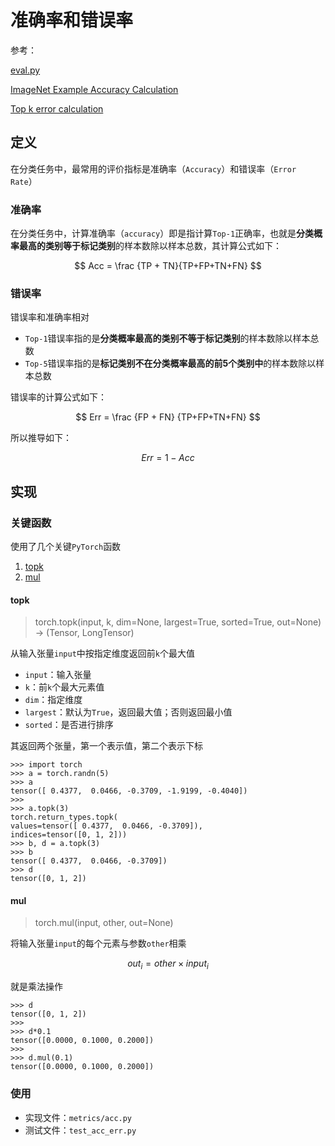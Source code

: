 
# 准确率和错误率

参考：

[eval.py](https://github.com/bearpaw/pytorch-classification/blob/cc9106d598ff1fe375cc030873ceacfea0499d77/utils/eval.py)

[ImageNet Example Accuracy Calculation](https://discuss.pytorch.org/t/imagenet-example-accuracy-calculation/7840)

[Top k error calculation](https://discuss.pytorch.org/t/top-k-error-calculation/48815)

## 定义

在分类任务中，最常用的评价指标是准确率（`Accuracy`）和错误率（`Error Rate`）

### 准确率

在分类任务中，计算准确率（`accuracy`）即是指计算`Top-1`正确率，也就是**分类概率最高的类别等于标记类别**的样本数除以样本总数，其计算公式如下：

$$
Acc = \frac {TP + TN}{TP+FP+TN+FN}
$$

### 错误率

错误率和准确率相对

* `Top-1`错误率指的是**分类概率最高的类别不等于标记类别**的样本数除以样本总数
* `Top-5`错误率指的是**标记类别不在分类概率最高的前5个类别中**的样本数除以样本总数

错误率的计算公式如下：

$$
Err = \frac {FP + FN} {TP+FP+TN+FN}
$$

所以推导如下：

$$
Err = 1 - Acc
$$

## 实现

### 关键函数

使用了几个关键`PyTorch`函数

1. [topk](https://pytorch.org/docs/stable/torch.html#torch.topk)
2. [mul](https://pytorch.org/docs/stable/torch.html#torch.mul)

#### topk

>torch.topk(input, k, dim=None, largest=True, sorted=True, out=None) -> (Tensor, LongTensor)

从输入张量`input`中按指定维度返回前`k`个最大值

* `input`：输入张量
* `k`：前`k`个最大元素值
* `dim`：指定维度
* `largest`：默认为`True`，返回最大值；否则返回最小值
* `sorted`：是否进行排序

其返回两个张量，第一个表示值，第二个表示下标

```
>>> import torch
>>> a = torch.randn(5)
>>> a
tensor([ 0.4377,  0.0466, -0.3709, -1.9199, -0.4040])
>>> 
>>> a.topk(3)
torch.return_types.topk(
values=tensor([ 0.4377,  0.0466, -0.3709]),
indices=tensor([0, 1, 2]))
>>> b, d = a.topk(3)
>>> b
tensor([ 0.4377,  0.0466, -0.3709])
>>> d
tensor([0, 1, 2])
```

#### mul

> torch.mul(input, other, out=None)

将输入张量`input`的每个元素与参数`other`相乘

$$
out_{i} = other \times input_{i}
$$

就是乘法操作

```
>>> d
tensor([0, 1, 2])
>>> 
>>> d*0.1
tensor([0.0000, 0.1000, 0.2000])
>>>
>>> d.mul(0.1)
tensor([0.0000, 0.1000, 0.2000])
```

### 使用

* 实现文件：`metrics/acc.py`
* 测试文件：`test_acc_err.py`
